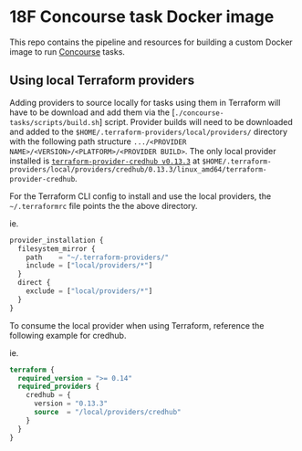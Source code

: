 # 18F Concourse task Docker image

This repo contains the pipeline and resources for building a custom Docker image to run [Concourse](http://concourse.ci/) tasks.

## Using local Terraform providers

Adding providers to source locally for tasks using them in Terraform will have to be download and add them via the [`./concourse-tasks/scripts/build.sh`] script. Provider builds will need to be downloaded and added to the `$HOME/.terraform-providers/local/providers/` directory with the following path structure `.../<PROVIDER NAME>/<VERSION>/<PLATFORM>/<PROVIDER BUILD>`.  The only local provider installed is [`terraform-provider-credhub v0.13.3`](https://github.com/orange-cloudfoundry/terraform-provider-credhub) at `$HOME/.terraform-providers/local/providers/credhub/0.13.3/linux_amd64/terraform-provider-credhub`.

For the Terraform CLI config to install and use the local providers, the `~/.terraformrc` file points the the above directory.

ie.
```tf
provider_installation {
  filesystem_mirror {
    path    = "~/.terraform-providers/"
    include = ["local/providers/*"]
  }
  direct {
    exclude = ["local/providers/*"]
  }
}
```

To consume the local provider when using Terraform, reference the following example for credhub.

ie.
```tf
terraform {
  required_version = ">= 0.14"
  required_providers {
    credhub = {
      version = "0.13.3"
      source  = "/local/providers/credhub"
    }
  }
}
```
